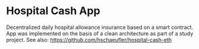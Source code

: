 # Hospital Cash App
Decentralized daily hospital allowance insurance based on a smart contract.  
App was implemented on the basis of a clean architecture as part of a study project.
See also: https://github.com/hschaeufler/hospital-cash-eth
